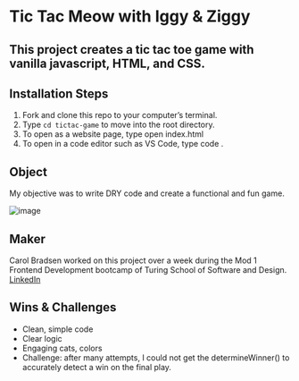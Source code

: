 # Tic Tac Meow with Iggy & Ziggy

## This project creates a tic tac toe game with vanilla javascript, HTML, and CSS.

## Installation Steps

1. Fork and clone this repo to your computer’s terminal.
2. Type `cd tictac-game` to move into the root directory.
3. To open as a website page, type open index.html
4. To open in a code editor such as VS Code, type code .

## Object
My objective was to write DRY code and create a functional and fun game.

![image](https://user-images.githubusercontent.com/117617970/223592289-a951d59d-c414-4932-a311-fea3c34dd4ca.png)

## Maker
Carol Bradsen worked on this project over a week during the Mod 1 Frontend Development bootcamp of Turing School of Software and Design.
[LinkedIn](https://www.linkedin.com/in/carol-bradsen/)

## Wins & Challenges
- Clean, simple code
- Clear logic
- Engaging cats, colors
- Challenge: after many attempts, I could not get the determineWinner() to accurately detect a win on the final play.
